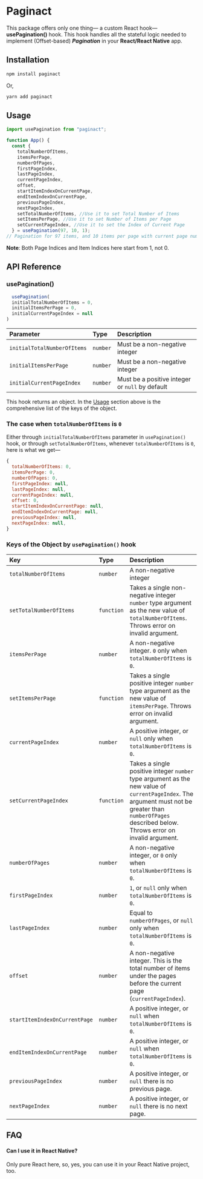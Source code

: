 # Paginact

This package offers only one thing— a custom React hook—  **usePagination()** hook. This hook handles all the stateful logic needed to implement (Offset-based) ***Pagination***  in your **React/React Native** app. 
## Installation 

```bash
npm install paginact
```
Or,

```bash
yarn add paginact
```
## Usage

```javascript
import usePagination from "paginact";

function App() {
  const {
    totalNumberOfItems,
    itemsPerPage,
    numberOfPages,
    firstPageIndex,
    lastPageIndex,
    currentPageIndex,
    offset,
    startItemIndexOnCurrentPage,
    endItemIndexOnCurrentPage,
    previousPageIndex,
    nextPageIndex,
    setTotalNumberOfItems, //Use it to set Total Number of Items
    setItemsPerPage, //Use it to set Number of Items per Page
    setCurrentPageIndex, //Use it to set the Index of Current Page
  } = usePagination(97, 10, 1);
// Pagination for 97 items, and 10 items per page with current page number 1.
```
**Note**:  Both Page Indices and Item Indices here start from 1, not 0.


## API Reference

### usePagination()

```javascript
  usePagination(
  initialTotalNumberOfItems = 0,
  initialItemsPerPage = 0,
  initialCurrentPageIndex = null
)
```

| Parameter | Type     | Description                |
| :-------- | :------- | :------------------------- |
| `initialTotalNumberOfItems` | `number` |  Must be a non-negative integer|
| `initialItemsPerPage` | `number` |  Must be a non-negative integer|
| `initialCurrentPageIndex` | `number` |  Must be a positive integer or `null` by default|

This hook returns an object. In the [Usage](#usage) section above is the comprehensive list of the keys of the object. 



### The case when `totalNumberOfItems` is `0`
Either through `initialTotalNumberOfItems` parameter in `usePagination()` hook, or through `setTotalNumberOfItems`, whenever `totalNumberOfItems` is `0`, here is what we get—

```javascript
{
  totalNumberOfItems: 0,
  itemsPerPage: 0,
  numberOfPages: 0,
  firstPageIndex: null,
  lastPageIndex: null,
  currentPageIndex: null,
  offset: 0,
  startItemIndexOnCurrentPage: null,
  endItemIndexOnCurrentPage: null,
  previousPageIndex: null,
  nextPageIndex: null,
}
```

###  Keys of the Object by `usePagination()` hook

| Key| Type     | Description                |
| :-------- | :------- | :------------------------- |
| `totalNumberOfItems` | `number` |  A non-negative integer|
| `setTotalNumberOfItems` | `function` |  Takes a single non-negative integer `number` type argument as the new value of `totalNumberOfItems`. Throws error on invalid argument.|
| `itemsPerPage` | `number` |  A non-negative integer. `0` only when `totalNumberOfItems` is `0`.|
| `setItemsPerPage` | `function` |  Takes a single positive integer `number` type argument as the new value of `itemsPerPage`. Throws error on invalid argument.|
| `currentPageIndex` | `number` |  A positive integer, or `null` only when `totalNumberOfItems` is `0`.|
| `setCurrentPageIndex` | `function` |  Takes a single positive integer `number` type argument as the new value of `currentPageIndex`. The argument must not be greater than `numberOfPages` described below. Throws error on invalid argument.|
| `numberOfPages` | `number` |  A non-negative integer, or `0` only when `totalNumberOfItems` is `0`.|
| `firstPageIndex` | `number` |  `1`, or `null` only when `totalNumberOfItems` is `0`.|
| `lastPageIndex` | `number` |  Equal to `numberOfPages`,  or `null` only when `totalNumberOfItems` is `0`.|
| `offset` | `number` |  A non-negative integer. This is the total number of items under the pages before the current page (`currentPageIndex`).|
| `startItemIndexOnCurrentPage` | `number` |  A positive integer,  or `null` when `totalNumberOfItems` is `0`.|
| `endItemIndexOnCurrentPage` | `number` |  A positive integer,  or `null` when `totalNumberOfItems` is `0`.|
| `previousPageIndex` | `number` |  A positive integer, or `null` there is no previous page.|
| `nextPageIndex` | `number` |  A positive integer, or `null` there is no next page.|


## FAQ

#### Can I use it in React Native?

Only pure React here, so, yes, you can use it in your React Native project, too.

